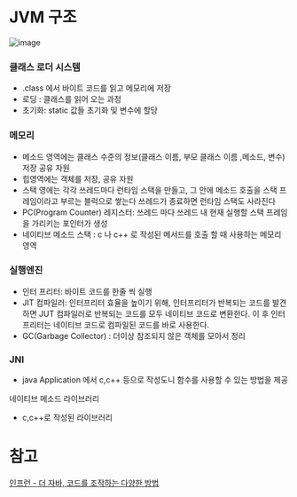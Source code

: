 # JVM 구조

![image](https://github.com/user-attachments/assets/95d79868-6516-46e7-be44-34a5c0c7dd72)


### 클래스 로더 시스템

- .class 에서 바이트 코드를 읽고 메모리에 저장
- 로딩 : 클래스를 읽어 오는 과정
- 초기화: static 값들 초기화 및 변수에 할당

### 메모리

- 메소드 영역에는 클래스 수준의 정보(클래스 이름, 부모 클래스 이름 ,메소드, 변수) 저장 공유 자원
- 힙영역에는 객체를 저장, 공유 자원
- 스택 영에는 각각 쓰레드마다 런타임 스택을 만들고, 그 안에 메소드 호출을 스택 프레임이라고 부르는 블럭으로 쌓는다 쓰레드가 종료하면 런타임 스택도 사라진다
- PC(Program Counter) 레지스터: 쓰레드 마다 쓰레드 내 현재 실행할 스택 프레임을 가리키는 포인터가 생성
- 네이티브 메소드 스택 : c 나 c++ 로 작성된 메서드를 호출 할 때 사용하는 메모리 영역

### 실행엔진

- 인터 프리터: 바이트 코드를 한줄 씩 실행
- JIT 컴파일러: 인터프리터 효율을 높이기 위해, 인터프리터가 반복되는 코드를 발견하면 JUT 컴파일러로 반복되는 코드를 모두 네이티브 코드로 변환한다. 이 후 인터프리터는 네이티브 코드로 컴파일된 코드를 바로 사용한다.
- GC(Garbage Collector) : 더이상 참조되지 않은 객체를 모아서 정리

### JNI

- java Application 에서 c,c++ 등으로 작성도니 함수를 사용할 수 있는 방법을 제공

네이티브 메소드 라이브러리

- c,c++로 작성된 라이브러리



# 참고
[인프런 - 더 자바, 코드를 조작하는 다양한 방법](https://inf.run/DH6Y) 
